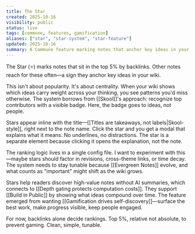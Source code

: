 ```yaml
---
title: The Star
created: 2025-10-16
visibility: public
status: live
tags: [commune, features, gamification]
aliases: ["star", "star-system", "star-feature"]
updated: 2025-10-16
summary: A Commune feature marking notes that anchor key ideas in your wiki—top 5% by backlinks, inspired by Skool's approach to recognizing contributors.
---
```


The Star (⭐) marks notes that sit in the top 5% by backlinks. Other notes reach for these often—a sign they anchor key ideas in your wiki.

This isn't about popularity. It's about centrality. When your wiki shows which ideas carry weight across your thinking, you see patterns you'd miss otherwise. The system borrows from [[Skool]]'s approach: recognize top contributors with a visible badge. Here, the badge goes to ideas, not people.

Stars appear inline with the title—[[Titles are takeaways, not labels|Skool-style]], right next to the note name. Click the star and you get a modal that explains what it means. No underlines, no distractions. The star is a separate element because clicking it opens the explanation, not the note.

The ranking logic lives in a single config file. I want to experiment with this—maybe stars should factor in revisions, cross-theme links, or time decay. The system needs to stay tunable because [[Evergreen Notes]] evolve, and what counts as "important" might shift as the wiki grows.

Stars help readers discover high-value notes without AI summaries, which connects to [[Depth gating protects computation costs]]. They support [[Build in Public]] by showing what ideas compound over time. The feature emerged from wanting [[Gamification drives self-discovery]]—surface the best work, make progress visible, keep people engaged.

For now, backlinks alone decide rankings. Top 5%, relative not absolute, to prevent gaming. Clean, simple, tunable.
